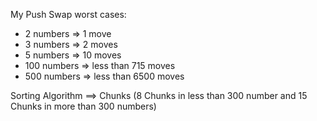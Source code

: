 My Push Swap worst cases:
- 2 numbers => 1 move
- 3 numbers => 2 moves
- 5 numbers => 10 moves
- 100 numbers => less than 715 moves
- 500 numbers => less than 6500 moves

Sorting Algorithm ==> Chunks (8 Chunks in less than 300 number and 15 Chunks in more than 300 numbers)
